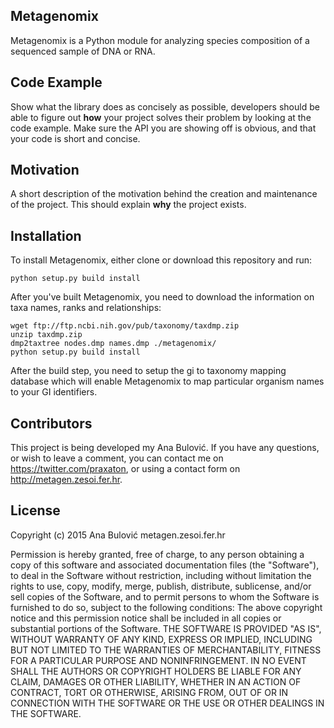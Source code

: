 ## Metagenomix

Metagenomix is a Python module for analyzing species composition of a sequenced sample of DNA or RNA.

## Code Example


Show what the library does as concisely as possible, developers should be able to figure out **how** your project solves their problem by looking at the code example. Make sure the API you are showing off is obvious, and that your code is short and concise.

## Motivation

A short description of the motivation behind the creation and maintenance of the project. This should explain **why** the project exists.

## Installation

To install Metagenomix, either clone or download this repository and run:
```
python setup.py build install
```
After you've built Metagenomix, you need to download the information on taxa names, ranks and relationships:
```
wget ftp://ftp.ncbi.nih.gov/pub/taxonomy/taxdmp.zip
unzip taxdmp.zip
dmp2taxtree nodes.dmp names.dmp ./metagenomix/
python setup.py build install
```
After the build step, you need to setup the gi to taxonomy mapping database which will enable Metagenomix to map particular organism names to your GI identifiers.


## Contributors

This project is being developed my Ana Bulović.
If you have any questions, or wish to leave a comment, you can contact me on https://twitter.com/praxaton, or using a contact form on http://metagen.zesoi.fer.hr.

## License

Copyright (c) 2015 Ana Bulović metagen.zesoi.fer.hr

Permission is hereby granted, free of charge, to any person obtaining a copy
of this software and associated documentation files (the "Software"), to deal
in the Software without restriction, including without limitation the rights
to use, copy, modify, merge, publish, distribute, sublicense, and/or sell
copies of the Software, and to permit persons to whom the Software is
furnished to do so, subject to the following conditions:
The above copyright notice and this permission notice shall be included in
all copies or substantial portions of the Software.
THE SOFTWARE IS PROVIDED "AS IS", WITHOUT WARRANTY OF ANY KIND, EXPRESS OR
IMPLIED, INCLUDING BUT NOT LIMITED TO THE WARRANTIES OF MERCHANTABILITY,
FITNESS FOR A PARTICULAR PURPOSE AND NONINFRINGEMENT. IN NO EVENT SHALL THE
AUTHORS OR COPYRIGHT HOLDERS BE LIABLE FOR ANY CLAIM, DAMAGES OR OTHER
LIABILITY, WHETHER IN AN ACTION OF CONTRACT, TORT OR OTHERWISE, ARISING FROM,
OUT OF OR IN CONNECTION WITH THE SOFTWARE OR THE USE OR OTHER DEALINGS IN
THE SOFTWARE.
